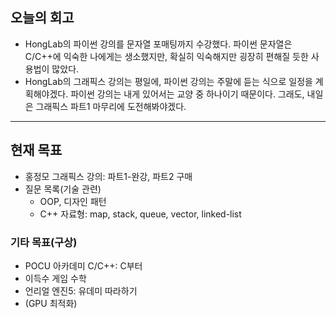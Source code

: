 ## 오늘의 회고
- HongLab의 파이썬 강의를 문자열 포매팅까지 수강했다. 파이썬 문자열은 C/C++에 익숙한 나에게는 생소했지만, 확실히 익숙해지만 굉장히 편해질 듯한 사용법이 많았다.
- HongLab의 그래픽스 강의는 평일에, 파이썬 강의는 주말에 듣는 식으로 일정을 계획해야겠다. 파이썬 강의는 내게 있어서는 교양 중 하나이기 때문이다. 그래도, 내일은 그래픽스 파트1 마무리에 도전해봐야겠다.
---
## 현재 목표
  - 홍정모 그래픽스 강의: 파트1-완강, 파트2 구매
  - 질문 목록(기술 관련)
      - OOP, 디자인 패턴
      - C++ 자료형: map, stack, queue, vector, linked-list
### 기타 목표(구상)
  - POCU 아카데미 C/C++: C부터
  - 이득수 게임 수학
  - 언리얼 엔진5: 유데미 따라하기
  - (GPU 최적화)
